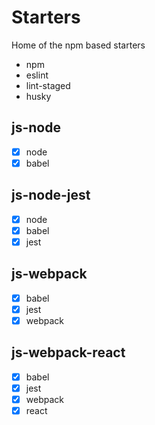 # Starters

Home of the npm based starters

- npm
- eslint
- lint-staged
- husky

## js-node

- [x] node
- [x] babel

## js-node-jest

- [x] node
- [x] babel
- [x] jest

## js-webpack

- [x] babel
- [x] jest
- [x] webpack

## js-webpack-react

- [x] babel
- [x] jest
- [x] webpack
- [x] react